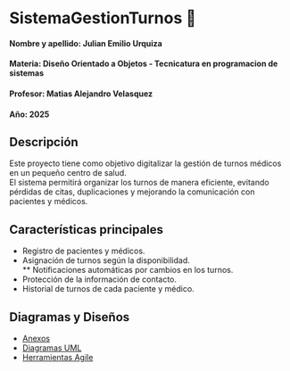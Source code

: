 # SistemaGestionTurnos 🏥  

#### Nombre y apellido: Julian Emilio Urquiza
#### Materia: Diseño Orientado a Objetos - Tecnicatura en programacion de sistemas
#### Profesor: Matias Alejandro Velasquez
#### Año: 2025

## Descripción  
Este proyecto tiene como objetivo digitalizar la gestión de turnos médicos en un pequeño centro de salud.  
El sistema permitirá organizar los turnos de manera eficiente, evitando pérdidas de citas, duplicaciones y mejorando la comunicación con pacientes y médicos.  

## Características principales  
* Registro de pacientes y médicos.  
* Asignación de turnos según la disponibilidad.  
** Notificaciones automáticas por cambios en los turnos.  
* Protección de la información de contacto.  
* Historial de turnos de cada paciente y médico.  

## Diagramas y Diseños

* [Anexos](anexos.md)
* [Diagramas UML](diagrmasUML.md)
* [Herramientas Agile](herramientas_agile.md)
